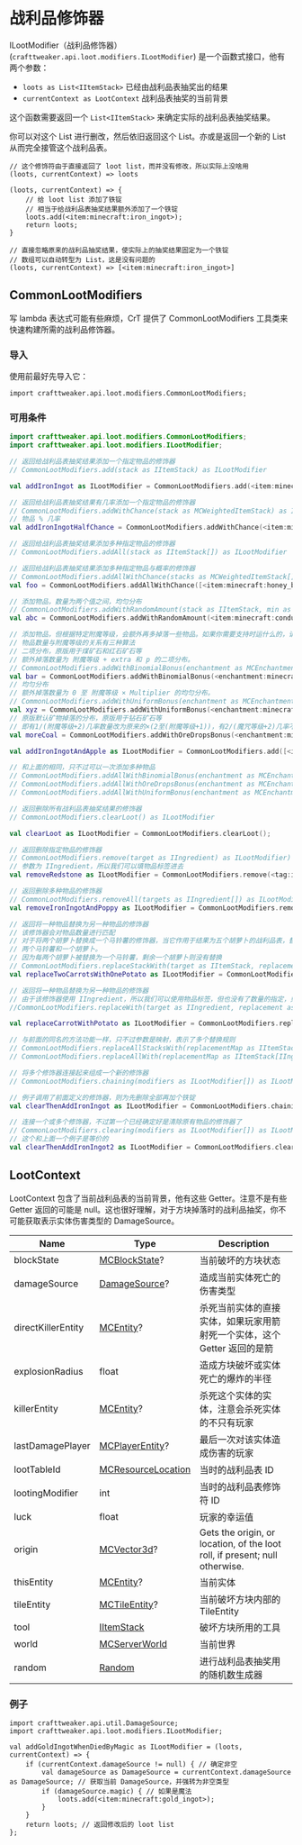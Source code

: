 # 战利品修饰器

ILootModifier（战利品修饰器）(`crafttweaker.api.loot.modifiers.ILootModifier`) 是一个函数式接口，他有两个参数：

* `loots as List<IItemStack>` 已经由战利品表抽奖出的结果
* `currentContext as LootContext` 战利品表抽奖的当前背景

这个函数需要返回一个 `List<IItemStack>` 来确定实际的战利品表抽奖结果。

你可以对这个 List 进行删改，然后依旧返回这个 List。亦或是返回一个新的 List 从而完全接管这个战利品表。

```less
// 这个修饰符由于直接返回了 loot list，而并没有修改，所以实际上没啥用
(loots, currentContext) => loots

(loots, currentContext) => {
    // 给 loot list 添加了铁锭
    // 相当于给战利品表抽奖结果额外添加了一个铁锭
    loots.add(<item:minecraft:iron_ingot>);
    return loots;
}

// 直接忽略原来的战利品抽奖结果，使实际上的抽奖结果固定为一个铁锭
// 数组可以自动转型为 List，这是没有问题的
(loots, currentContext) => [<item:minecraft:iron_ingot>]
```

## CommonLootModifiers

写 lambda 表达式可能有些麻烦，CrT 提供了 CommonLootModifiers 工具类来快速构建所需的战利品修饰器。

### 导入

使用前最好先导入它：

`import crafttweaker.api.loot.modifiers.CommonLootModifiers;`

### 可用条件

```kotlin
import crafttweaker.api.loot.modifiers.CommonLootModifiers;
import crafttweaker.api.loot.modifiers.ILootModifier;

// 返回给战利品表抽奖结果添加一个指定物品的修饰器
// CommonLootModifiers.add(stack as IItemStack) as ILootModifier

val addIronIngot as ILootModifier = CommonLootModifiers.add(<item:minecraft:iron_ingot>);

// 返回给战利品表抽奖结果有几率添加一个指定物品的修饰器
// CommonLootModifiers.addWithChance(stack as MCWeightedItemStack) as ILootModifier
// 物品 % 几率
val addIronIngotHalfChance = CommonLootModifiers.addWithChance(<item:minecraft:iron_ingot> % 50);

// 返回给战利品表抽奖结果添加多种指定物品的修饰器
// CommonLootModifiers.addAll(stack as IItemStack[]) as ILootModifier

// 返回给战利品表抽奖结果添加多种指定物品与概率的修饰器
// CommonLootModifiers.addAllWithChance(stacks as MCWeightedItemStack[]) as ILootModifier
val foo = CommonLootModifiers.addAllWithChance([<item:minecraft:honey_bottle> % 50, <item:minecraft:dried_kelp> % 13]);

// 添加物品，数量为两个值之间，均匀分布
// CommonLootModifiers.addWithRandomAmount(stack as IItemStack, min as int, max as int) as ILootModifier
val abc = CommonLootModifiers.addWithRandomAmount(<item:minecraft:conduit>, 2, 9);

// 添加物品，但根据特定附魔等级，会额外再多掉落一些物品。如果你需要支持时运什么的，请用这个
// 物品数量与附魔等级的关系有三种算法
// 二项分布，原版用于煤矿石和红石矿石等
// 额外掉落数量为 附魔等级 + extra 和 p 的二项分布。
// CommonLootModifiers.addWithBinomialBonus(enchantment as MCEnchantment, extra as int, p as float, stack as IItemStack) as ILootModifier
val bar = CommonLootModifiers.addWithBinomialBonus(<enchantment:minecraft:fortune>, 3, 0.5714286, <item:minecraft:wheat_seeds>);
// 均匀分布
// 额外掉落数量为 0 至 附魔等级 × Multiplier 的均匀分布。
// CommonLootModifiers.addWithUniformBonus(enchantment as MCEnchantment, multiplier as int, stack as IItemStack) as ILootModifier
val xyz = CommonLootModifiers.addWithUniformBonus(<enchantment:minecraft:fortune>, 1, <item:minecraft:glowstone_dust>);
// 原版默认矿物掉落的分布，原版用于钻石矿石等
// 即有1/(附魔等级+2)几率数量改为原来的×(2至(附魔等级+1))，有2/(魔咒等级+2)几率不变。
val moreCoal = CommonLootModifiers.addWithOreDropsBonus(<enchantment:minecraft:fortune>, <item:minecraft:coal>);

val addIronIngotAndApple as ILootModifier = CommonLootModifiers.add([<item:minecraft:iron_ingot>, <item:minecraft:apple>]);

// 和上面的相同，只不过可以一次添加多种物品
// CommonLootModifiers.addAllWithBinomialBonus(enchantment as MCEnchantment, extra as int, p as float, stacks as IItemStack[]) as ILootModifier
// CommonLootModifiers.addAllWithOreDropsBonus(enchantment as MCEnchantment, stacks as IItemStack[]) as ILootModifier
// CommonLootModifiers.addAllWithUniformBonus(enchantment as MCEnchantment, multiplier as int, stacks as IItemStack[]) as ILootModifier

// 返回删除所有战利品表抽奖结果的修饰器
// CommonLootModifiers.clearLoot() as ILootModifier

val clearLoot as ILootModifier = CommonLootModifiers.clearLoot();

// 返回删除指定物品的修饰器
// CommonLootModifiers.remove(target as IIngredient) as ILootModifier)
// 参数为 IIngredient，所以我们可以填物品标签进去
val removeRedstone as ILootModifier = CommonLootModifiers.remove(<tag:items:forge:dusts/redstone>);

// 返回删除多种物品的修饰器
// CommonLootModifiers.removeAll(targets as IIngredient[]) as ILootModifier
val removeIronIngotAndPoppy as ILootModifier = CommonLootModifiers.removeAll([<tag:items:forge:ingots/iron>, <item:minecraft:poppy>]);

// 返回将一种物品替换为另一种物品的修饰器
// 该修饰器会对物品数量进行匹配
// 对于将两个胡萝卜替换成一个马铃薯的修饰器，当它作用于结果为五个胡萝卜的战利品表，替换结果为
// 两个马铃薯和一个胡萝卜。
// 因为每两个胡萝卜被替换为一个马铃薯，剩余一个胡萝卜则没有替换
// CommonLootModifiers.replaceStackWith(target as IItemStack, replacement as IItemStack) as ILootModifier
val replaceTwoCarrotsWithOnePotato as ILootModifier = CommonLootModifiers.replaceStackWith(<item:minecraft:carrot> * 2, <item:minecraft:potato>);

// 返回将一种物品替换为另一种物品的修饰器
// 由于该修饰器使用 IIngredient，所以我们可以使用物品标签，但也没有了数量的指定，只会一换一
//CommonLootModifiers.replaceWith(target as IIngredient, replacement as IItemStack) as ILootModifier

val replaceCarrotWithPotato as ILootModifier = CommonLootModifiers.replaceWith(<item:minecraft:carrot>, <item:minecraft:potato>);

// 与前面的同名的方法功能一样，只不过参数是映射，表示了多个替换规则
// CommonLootModifiers.replaceAllStacksWith(replacementMap as IItemStack[IItemStack]) as ILootModifier
// CommonLootModifiers.replaceAllWith(replacementMap as IItemStack[IIngredient]) as ILootModifier

// 将多个修饰器连接起来组成一个新的修饰器
// CommonLootModifiers.chaining(modifiers as ILootModifier[]) as ILootModifier

// 例子调用了前面定义的修饰器，则为先删除全部再加个铁锭
val clearThenAddIronIngot as ILootModifier = CommonLootModifiers.chaining([clearLoot, addIronIngot]);

// 连接一个或多个修饰器，不过第一个已经确定好是清除原有物品的修饰器了
// CommonLootModifiers.clearing(modifiers as ILootModifier[]) as ILootModifier
// 这个和上面一个例子是等价的
val clearThenAddIronIngot2 as ILootModifier = CommonLootModifiers.clearing(addIronIngot);
```

## LootContext

LootContext 包含了当前战利品表的当前背景，他有这些 Getter。注意不是有些 Getter 返回的可能是 null。这也很好理解，对于方块掉落时的战利品抽奖，你不可能获取表示实体伤害类型的 DamageSource。

| Name | Type | Description |
|------|------|-------------|
| blockState | [MCBlockState](/vanilla/api/blocks/MCBlockState)? | 当前破坏的方块状态 |
| damageSource | [DamageSource](/vanilla/api/util/DamageSource)? | 造成当前实体死亡的伤害类型 |
| directKillerEntity | [MCEntity](/vanilla/api/entity/MCEntity)? |  杀死当前实体的直接实体，如果玩家用箭射死一个实体，这个 Getter 返回的是箭 |
| explosionRadius | float | 造成方块破坏或实体死亡的爆炸的半径 |
| killerEntity | [MCEntity](/vanilla/api/entity/MCEntity)? | 杀死这个实体的实体，注意会杀死实体的不只有玩家 |
| lastDamagePlayer | [MCPlayerEntity](/vanilla/api/entity/MCPlayerEntity)? |  最后一次对该实体造成伤害的玩家 |
| lootTableId | [MCResourceLocation](/vanilla/api/util/MCResourceLocation) | 当时的战利品表 ID |
| lootingModifier | int | 当时的战利品表修饰符 ID |
| luck | float | 玩家的幸运值 |
| origin | [MCVector3d](/vanilla/api/util/MCVector3d)? |  Gets the origin, or location, of the loot roll, if present; null otherwise. |
| thisEntity | [MCEntity](/vanilla/api/entity/MCEntity)? |  当前实体 |
| tileEntity | [MCTileEntity](/vanilla/api/tileentity/MCTileEntity)? | 当前破坏方块内部的 TileEntity |
| tool | [IItemStack](/vanilla/api/items/IItemStack) |  破坏方块所用的工具 |
| world | [MCServerWorld](/vanilla/api/world/MCServerWorld) | 当前世界 |
| random | [Random](https://docs.blamejared.com/1.16/en/vanilla/api/util/Random/) | 进行战利品表抽奖用的随机数生成器 |

### 例子

```less
import crafttweaker.api.util.DamageSource;
import crafttweaker.api.loot.modifiers.ILootModifier;

val addGoldIngotWhenDiedByMagic as ILootModifier = (loots, currentContext) => {
    if (currentContext.damageSource != null) { // 确定非空
        val damageSource as DamageSource = currentContext.damageSource as DamageSource; // 获取当前 DamageSource，并强转为非空类型
        if (damageSource.magic) { // 如果是魔法
            loots.add(<item:minecraft:gold_ingot>);
        }
    }
    return loots; // 返回修改后的 loot list
};
```

